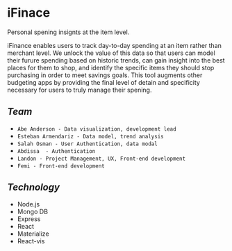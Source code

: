 # iFinace
Personal spening insignts at the item level.

iFinance enables users to track day-to-day spending at an item rather than merchant level.  We unlock the value of this data so that users can model their furure spending based on historic trends, can gain insight into the best places for them to shop, and identify the specific items they should stop purchasing in order to meet savings goals.  This tool augments other budgeting apps by providing the final level of detain and specificity necessary for users to truly manage their spening. 

## *__Team__*

* ```Abe Anderson - Data visualization, development lead```
* ```Esteban Armendariz - Data model, trend analysis ```
* ```Salah Osman - User Authentication, data modal```
* ```Abdissa  - Authentication```
* ```Landon - Project Management, UX, Front-end development```
* ```Femi - Front-end development```

## *_Technology_*
* Node.js
* Mongo DB
* Express
* React
* Materialize
* React-vis
